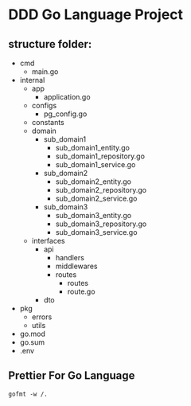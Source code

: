 # DDD Go Language Project

## structure folder:

- cmd
  - main.go
- internal
  - app
    - application.go
  - configs
    - pg_config.go
  - constants
  - domain
    - sub_domain1
      - sub_domain1_entity.go
      - sub_domain1_repository.go
      - sub_domain1_service.go
    - sub_domain2
      - sub_domain2_entity.go
      - sub_domain2_repository.go
      - sub_domain2_service.go
    - sub_domain3
      - sub_domain3_entity.go
      - sub_domain3_repository.go
      - sub_domain3_service.go
  - interfaces
    - api
      - handlers
      - middlewares
      - routes
        - routes
        - route.go
    - dto
- pkg
  - errors
  - utils
- go.mod
- go.sum
- .env

## Prettier For Go Language

`gofmt -w /.`

